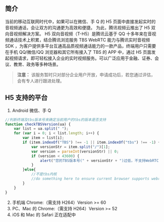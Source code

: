 ## 简介
当前的移动互联网时代中，如果可以在微信、手 Q 的 H5 页面中直接发起实时的音视频通话，会让双方的沟通更为高效和便捷。 为此，腾讯视频云推出了 H5 双向音视频解决方案。
H5 双向音视频（T-H5）是腾讯云基于 QQ 十多年来在音视频通话技术上积累，结合腾讯浏览服务 TBS WebRTC 能力与腾讯实时音视频 SDK ，为客户提供多平台互通高品质视频通话能力的一款产品，终端用户只需要在手机 QQ/微信/QQ 浏览器和其它所有接入了 TBS 的 APP 中，通过 H5 页面发起视频请求，即可轻松接入企业的实时视频服务。可以广泛应用于金融、证券、会议、教育、政务等多种场景。
>**注意：**
>该服务暂时只对部分企业用户开放，申请成功后，若您通过评估，会有专人进行跟进处理。
## H5 支持的平台
1. Android 微信、手 Q
```javascript
//判断终端及tbs版本号来确定当前用户的tbs的版本是否支持
function checkTBSVersion(ua) {
    var list = ua.split(" ");
    for (var i = 0; i < list.length; i++) {
        var item = list[i];
        if (item.indexOf("TBS") !== -1 || item.indexOf("tbs") !== -1) {
            var versionStr = item.split("/")[1];
            var version = parseInt(versionStr) || 0;
            if (version < 43600) {
                alert("您的TBS版本号(" + versionStr + ")过低，不支持WebRTC，请升级!");
            }
        }else{
            //不是tbs内核
            //do something here to ensure current browser supports webrtc
        }
    }
}
```
2. 手机端 Chrome:（需支持 H264）Version >= 60
3. PC、Mac 的 Chrome:（需支持 H264）Version >= 52
4. iOS 和 Mac 的 Safari 正在适配中
